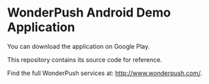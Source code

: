 WonderPush Android Demo Application
===================================

You can download the application on Google Play.

This repository contains its source code for reference.

Find the full WonderPush services at:
http://www.wonderpush.com/.
